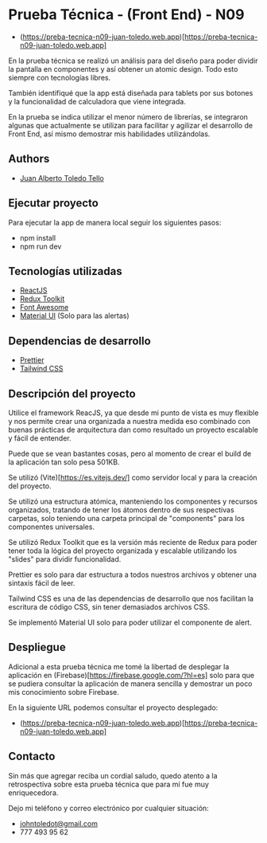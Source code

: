 
# Prueba Técnica - (Front End) - N09

- (https://preba-tecnica-n09-juan-toledo.web.app)[https://preba-tecnica-n09-juan-toledo.web.app]

En la prueba técnica se realizó un análisis para del diseño para poder dividir la pantalla en componentes y así obtener un atomic design. Todo esto siempre con tecnologías libres.

También identifiqué que la app está diseñada para tablets por sus botones y la funcionalidad de calculadora que viene integrada.

En la prueba se indica utilizar el menor número de librerías, se integraron algunas que actualmente se utilizan para facilitar y agilizar el desarrollo de Front End, así mismo demostrar mis habilidades utilizándolas.


## Authors

- [Juan Alberto Toledo Tello](https://github.com/JuanToledo23)


## Ejecutar proyecto

Para ejecutar la app de manera local seguir los siguientes pasos:

- npm install
- npm run dev

## Tecnologías utilizadas

- [ReactJS](https://react.dev/)
- [Redux Toolkit](https://redux-toolkit.js.org/)
- [Font Awesome](https://fontawesome.com/)
- [Material UI](https://mui.com/) (Solo para las alertas)

## Dependencias de desarrollo

- [Prettier](https://prettier.io/)
- [Tailwind CSS](https://tailwindcss.com/)


## Descripción del proyecto

Utilice el framework ReacJS, ya que desde mi punto de vista es muy flexible y nos permite crear una organizada a nuestra medida eso combinado con buenas prácticas de arquitectura dan como resultado un proyecto escalable y fácil de entender.

Puede que se vean bastantes cosas, pero al momento de crear el build de la aplicación tan solo pesa 501KB.

Se utilizó (Vite)[https://es.vitejs.dev/] como servidor local y para la creación del proyecto.

Se utilizó una estructura atómica, manteniendo los componentes y recursos organizados, tratando de tener los átomos dentro de sus respectivas carpetas, solo teniendo una carpeta principal de "components" para los componentes universales.

Se utilizó Redux Toolkit que es la versión más reciente de Redux para poder tener toda la lógica del proyecto organizada y escalable utilizando los "slides" para dividir funcionalidad.

Prettier es solo para dar estructura a todos nuestros archivos y obtener una sintaxis fácil de leer.

Tailwind CSS es una de las dependencias de desarrollo que nos facilitan la escritura de código CSS, sin tener demasiados archivos CSS.

Se implementó Material UI solo para poder utilizar el componente de alert.

## Despliegue

Adicional a esta prueba técnica me tomé la libertad de desplegar la aplicación en (Firebase)[https://firebase.google.com/?hl=es] solo para que se pudiera consultar la aplicación de manera sencilla y demostrar un poco mis conocimiento sobre Firebase.

En la siguiente URL podemos consultar el proyecto desplegado:

- (https://preba-tecnica-n09-juan-toledo.web.app)[https://preba-tecnica-n09-juan-toledo.web.app]


## Contacto

Sin más que agregar reciba un cordial saludo, quedo atento a la retrospectiva sobre esta prueba técnica que para mí fue muy enriquecedora.

Dejo mi teléfono y correo electrónico por cualquier situación:

- johntoledot@gmail.com
- 777 493 95 62
